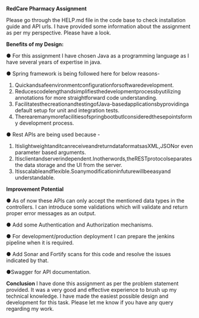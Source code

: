 **RedCare Pharmacy Assignment**  

Please go through the HELP.md file in the code base to check installation guide and API urls. I have provided some information about the assignment as per my perspective. Please have a look.

**Benefits of my Design:**

● For this assignment I have chosen Java as a programming language as I have several years of expertise in java.

● Spring framework is being followed here for below reasons-
  1. Quickandsafeenvironmentconfigurationforsoftwaredevelopment.
  2. Reducescodelengthandsimplifiesthedevelopmentprocessbyutilizing annotations for more straightforward code understanding.
  3. FacilitatesthecreationandtestingofJava-basedapplicationsbyprovidinga default setup for unit and integration tests.
  4. TherearemanymorefacilitiesofspringbootbutIconsideredthesepointsformy development process.

● Rest APIs are being used because -
  1. ItislightweightanditcanreceiveandreturndataformatsasXML,JSONor even parameter based arguments.
  2. Itisclientandserverindependent.Inotherwords,theRESTprotocolseparates the data storage and the UI from the server.
  3. Itisscalableandflexible.Soanymodificationinfuturewillbeeasyand understandable.

**Improvement Potential**

  ● As of now these APIs can only accept the mentioned data types in the controllers. I can introduce some validations which will validate and return proper error messages as an output.
  
  ● Add some Authentication and Authorization mechanisms.
  
  ● For development/production deployment I can prepare the jenkins pipeline when it is required.
  
  ● Add Sonar and Fortify scans for this code and resolve the issues indicated by that.
  
  ●Swagger for API documentation.

**Conclusion**
    I have done this assignment as per the problem statement provided. It was a very good and effective experience to brush up my technical knowledge. I have made the easiest possible design and development for this task. Please let me know if you have any query regarding my work.
